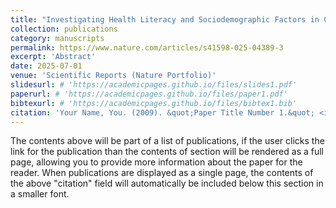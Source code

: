 ```yaml
---
title: "Investigating Health Literacy and Sociodemographic Factors in College Students"
collection: publications
category: manuscripts
permalink: https://www.nature.com/articles/s41598-025-04389-3
excerpt: 'Abstract'
date: 2025-07-01
venue: 'Scientific Reports (Nature Portfolio)'
slidesurl: # 'https://academicpages.github.io/files/slides1.pdf'
paperurl: # 'https://academicpages.github.io/files/paper1.pdf'
bibtexurl: # 'https://academicpages.github.io/files/bibtex1.bib'
citation: 'Your Name, You. (2009). &quot;Paper Title Number 1.&quot; <i>Journal 1</i>. 1(1).'
---
```

The contents above will be part of a list of publications, if the user clicks the link for the publication than the contents of section will be rendered as a full page, allowing you to provide more information about the paper for the reader. When publications are displayed as a single page, the contents of the above "citation" field will automatically be included below this section in a smaller font.
